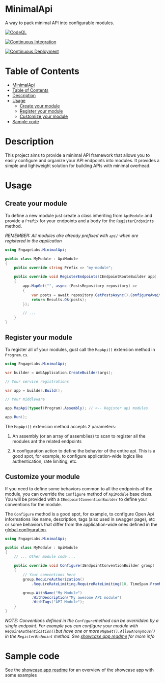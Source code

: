 

# MinimalApi

A way to pack minimal API into configurable modules.

[![CodeQL](https://github.com/EngageLabsIt/MinimalApi/actions/workflows/github-code-scanning/codeql/badge.svg)](https://github.com/EngageLabsIt/MinimalApi/actions/workflows/github-code-scanning/codeql)

[![Continuous Integration](https://github.com/EngageLabsIt/MinimalApi/actions/workflows/CI.yml/badge.svg)](https://github.com/EngageLabsIt/MinimalApi/actions/workflows/CI.yml)

[![Continuous Deployment](https://github.com/EngageLabsIt/MinimalApi/actions/workflows/CD.yml/badge.svg)](https://github.com/EngageLabsIt/MinimalApi/actions/workflows/CD.yml)

# Table of Contents
- [MinimalApi](#minimalapi)
- [Table of Contents](#table-of-contents)
- [Description](#description)
- [Usage](#usage)
    - [Create your module](#create-your-module)
    - [Register your module](#register-your-module)
    - [Customize your module](#customize-your-module)
- [Sample code](#sample-code)

# Description

This project aims to provide a minimal API framework that allows you to easily configure and organize your API endpoints into modules. It provides a simple and lightweight solution for building APIs with minimal overhead.


# Usage

## Create your module
To define a new module just create a class inheriting from `ApiModule` and provide a `Prefix` for your endpoints and a body for the `RegisterEndpoints` method.

*REMEMBER: All modules alre already prefixed with `api/` when are registered in the application*

```csharp
using EngageLabs.MinimalApi;

public class MyModule : ApiModule
{
    public override string Prefix => "my-module";

    public override void RegisterEndpoints(IEndpointRouteBuilder app)
    {
        app.MapGet("", async (PostsRepository repository) =>
        {
            var posts = await repository.GetPostsAsync().ConfigureAwait(false);
            return Results.Ok(posts);
        });

        // ...
    }
}
```

## Register your module
To register all of your modules, gust call the `MapApi()` extension method in `Program.cs`.

```csharp
using EngageLabs.MinimalApi;

var builder = WebApplication.CreateBuilder(args);

// Your service registrations

var app = builder.Build();

// Your middleware

app.MapApi(typeof(Program).Assembly); // <-- Register api modules

app.Run();
```

The `MapApi()` extension method accepts 2 parameters:

1. An assembly (or an array of assemblies) to scan to register all the modules ant the related endpoints

2. A configuration action to define the behavior of the entire api. This is a good spot, for example, to configure application-wide logics like authentication, rate limiting, etc.

## Customize your module
If you need to define some behaviors common to all the endpoints of the module, you can override the `Configure` method of `ApiModule` base class. You will be provided with a `IEndpointConventionBuilder` to define your conventions for the module.

The `Configure` method is a good spot, for example, to configure Open Api informations like name, description, tags (also used in swagger page), etc or some behaviors that differ from the application-wide ones defined in the [global configuration](#register-your-module).

```csharp
using EngageLabs.MinimalApi;

public class MyModule : ApiModule
{
    // ... Other module code ...

    public override void Configure(IEndpointConventionBuilder group)
    {
        // Your conventions here
        group.RequireAuthorization()
            .RequireRateLimiting.RequireRateLimiting(10, TimeSpan.FromMinutes(1));

        group.WithName("My Module")
            .WithDescription("My awesome API module")
            .WithTags("API Module");
    }
}
```

*NOTE: Conventions defined in the `Configure`method can be overridden by a single endpoint. For example you can configure your module with `RequireAuthentication()`but have one or more `MapGet().AllowAnonymous()` in the `RegisterEndpoint` method. See [showcase app readme](https://github.com/EngageLabsIt/MinimalApi/tree/main/sources/ShowcaseApp) for more info*

# Sample code
See the [showcase app readme](https://github.com/EngageLabsIt/MinimalApi/tree/main/sources/ShowcaseApp) for an overview of the showcase app with some examples

